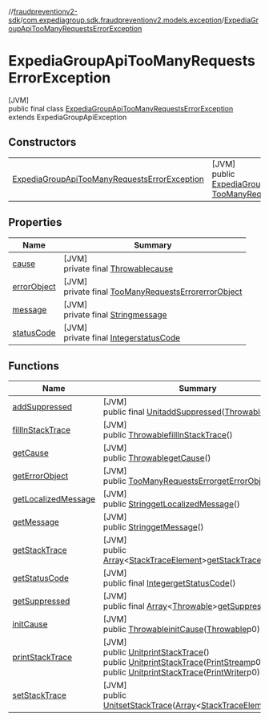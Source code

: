 //[fraudpreventionv2-sdk](../../../index.md)/[com.expediagroup.sdk.fraudpreventionv2.models.exception](../index.md)/[ExpediaGroupApiTooManyRequestsErrorException](index.md)

# ExpediaGroupApiTooManyRequestsErrorException

[JVM]\
public final class [ExpediaGroupApiTooManyRequestsErrorException](index.md) extends ExpediaGroupApiException

## Constructors

| | |
|---|---|
| [ExpediaGroupApiTooManyRequestsErrorException](-expedia-group-api-too-many-requests-error-exception.md) | [JVM]<br>public [ExpediaGroupApiTooManyRequestsErrorException](index.md)[ExpediaGroupApiTooManyRequestsErrorException](-expedia-group-api-too-many-requests-error-exception.md)([Integer](https://docs.oracle.com/javase/8/docs/api/java/lang/Integer.html)code, [TooManyRequestsError](../../com.expediagroup.sdk.fraudpreventionv2.models/-too-many-requests-error/index.md)errorObject) |

## Properties

| Name | Summary |
|---|---|
| [cause](../-property-constraint-violation-exception/index.md#-654012527%2FProperties%2F-173342751) | [JVM]<br>private final [Throwable](https://docs.oracle.com/javase/8/docs/api/java/lang/Throwable.html)[cause](../-property-constraint-violation-exception/index.md#-654012527%2FProperties%2F-173342751) |
| [errorObject](index.md#133334010%2FProperties%2F-173342751) | [JVM]<br>private final [TooManyRequestsError](../../com.expediagroup.sdk.fraudpreventionv2.models/-too-many-requests-error/index.md)[errorObject](index.md#133334010%2FProperties%2F-173342751) |
| [message](../-property-constraint-violation-exception/index.md#1824300659%2FProperties%2F-173342751) | [JVM]<br>private final [String](https://docs.oracle.com/javase/8/docs/api/java/lang/String.html)[message](../-property-constraint-violation-exception/index.md#1824300659%2FProperties%2F-173342751) |
| [statusCode](../-expedia-group-service-default-error-exception/index.md#-1043338830%2FProperties%2F-173342751) | [JVM]<br>private final [Integer](https://docs.oracle.com/javase/8/docs/api/java/lang/Integer.html)[statusCode](../-expedia-group-service-default-error-exception/index.md#-1043338830%2FProperties%2F-173342751) |

## Functions

| Name | Summary |
|---|---|
| [addSuppressed](../-property-constraint-violation-exception/index.md#282858770%2FFunctions%2F-173342751) | [JVM]<br>public final [Unit](https://kotlinlang.org/api/latest/jvm/stdlib/kotlin/-unit/index.html)[addSuppressed](../-property-constraint-violation-exception/index.md#282858770%2FFunctions%2F-173342751)([Throwable](https://docs.oracle.com/javase/8/docs/api/java/lang/Throwable.html)p0) |
| [fillInStackTrace](../-property-constraint-violation-exception/index.md#-1102069925%2FFunctions%2F-173342751) | [JVM]<br>public [Throwable](https://docs.oracle.com/javase/8/docs/api/java/lang/Throwable.html)[fillInStackTrace](../-property-constraint-violation-exception/index.md#-1102069925%2FFunctions%2F-173342751)() |
| [getCause](../-property-constraint-violation-exception/index.md#-1113108691%2FFunctions%2F-173342751) | [JVM]<br>public [Throwable](https://docs.oracle.com/javase/8/docs/api/java/lang/Throwable.html)[getCause](../-property-constraint-violation-exception/index.md#-1113108691%2FFunctions%2F-173342751)() |
| [getErrorObject](get-error-object.md) | [JVM]<br>public [TooManyRequestsError](../../com.expediagroup.sdk.fraudpreventionv2.models/-too-many-requests-error/index.md)[getErrorObject](get-error-object.md)() |
| [getLocalizedMessage](../-property-constraint-violation-exception/index.md#1043865560%2FFunctions%2F-173342751) | [JVM]<br>public [String](https://docs.oracle.com/javase/8/docs/api/java/lang/String.html)[getLocalizedMessage](../-property-constraint-violation-exception/index.md#1043865560%2FFunctions%2F-173342751)() |
| [getMessage](../-property-constraint-violation-exception/index.md#-1280448753%2FFunctions%2F-173342751) | [JVM]<br>public [String](https://docs.oracle.com/javase/8/docs/api/java/lang/String.html)[getMessage](../-property-constraint-violation-exception/index.md#-1280448753%2FFunctions%2F-173342751)() |
| [getStackTrace](../-property-constraint-violation-exception/index.md#2050903719%2FFunctions%2F-173342751) | [JVM]<br>public [Array](https://kotlinlang.org/api/latest/jvm/stdlib/kotlin/-array/index.html)&lt;[StackTraceElement](https://docs.oracle.com/javase/8/docs/api/java/lang/StackTraceElement.html)&gt;[getStackTrace](../-property-constraint-violation-exception/index.md#2050903719%2FFunctions%2F-173342751)() |
| [getStatusCode](../-expedia-group-service-default-error-exception/index.md#-1247115820%2FFunctions%2F-173342751) | [JVM]<br>public final [Integer](https://docs.oracle.com/javase/8/docs/api/java/lang/Integer.html)[getStatusCode](../-expedia-group-service-default-error-exception/index.md#-1247115820%2FFunctions%2F-173342751)() |
| [getSuppressed](../-property-constraint-violation-exception/index.md#672492560%2FFunctions%2F-173342751) | [JVM]<br>public final [Array](https://kotlinlang.org/api/latest/jvm/stdlib/kotlin/-array/index.html)&lt;[Throwable](https://docs.oracle.com/javase/8/docs/api/java/lang/Throwable.html)&gt;[getSuppressed](../-property-constraint-violation-exception/index.md#672492560%2FFunctions%2F-173342751)() |
| [initCause](../-property-constraint-violation-exception/index.md#-418225042%2FFunctions%2F-173342751) | [JVM]<br>public [Throwable](https://docs.oracle.com/javase/8/docs/api/java/lang/Throwable.html)[initCause](../-property-constraint-violation-exception/index.md#-418225042%2FFunctions%2F-173342751)([Throwable](https://docs.oracle.com/javase/8/docs/api/java/lang/Throwable.html)p0) |
| [printStackTrace](../-property-constraint-violation-exception/index.md#-1769529168%2FFunctions%2F-173342751) | [JVM]<br>public [Unit](https://kotlinlang.org/api/latest/jvm/stdlib/kotlin/-unit/index.html)[printStackTrace](../-property-constraint-violation-exception/index.md#-1769529168%2FFunctions%2F-173342751)()<br>public [Unit](https://kotlinlang.org/api/latest/jvm/stdlib/kotlin/-unit/index.html)[printStackTrace](../-property-constraint-violation-exception/index.md#1841853697%2FFunctions%2F-173342751)([PrintStream](https://docs.oracle.com/javase/8/docs/api/java/io/PrintStream.html)p0)<br>public [Unit](https://kotlinlang.org/api/latest/jvm/stdlib/kotlin/-unit/index.html)[printStackTrace](../-property-constraint-violation-exception/index.md#1175535278%2FFunctions%2F-173342751)([PrintWriter](https://docs.oracle.com/javase/8/docs/api/java/io/PrintWriter.html)p0) |
| [setStackTrace](../-property-constraint-violation-exception/index.md#2135801318%2FFunctions%2F-173342751) | [JVM]<br>public [Unit](https://kotlinlang.org/api/latest/jvm/stdlib/kotlin/-unit/index.html)[setStackTrace](../-property-constraint-violation-exception/index.md#2135801318%2FFunctions%2F-173342751)([Array](https://kotlinlang.org/api/latest/jvm/stdlib/kotlin/-array/index.html)&lt;[StackTraceElement](https://docs.oracle.com/javase/8/docs/api/java/lang/StackTraceElement.html)&gt;p0) |
